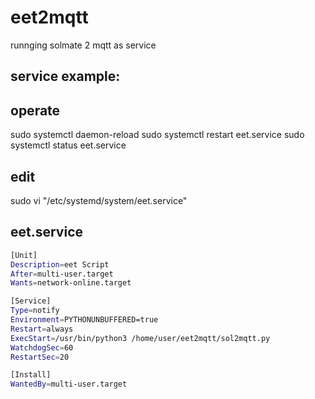 # eet2mqtt
runnging solmate 2 mqtt as service


## service example:

## operate

sudo systemctl daemon-reload
sudo systemctl restart eet.service
sudo systemctl status eet.service

## edit

sudo vi "/etc/systemd/system/eet.service"

## eet.service
```bash
[Unit]
Description=eet Script
After=multi-user.target
Wants=network-online.target

[Service]
Type=notify
Environment=PYTHONUNBUFFERED=true
Restart=always
ExecStart=/usr/bin/python3 /home/user/eet2mqtt/sol2mqtt.py
WatchdogSec=60
RestartSec=20

[Install]
WantedBy=multi-user.target
```